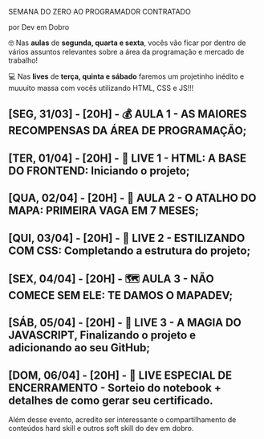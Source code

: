 SEMANA DO ZERO AO PROGRAMADOR CONTRATADO

por Dev em Dobro
  
🤓 Nas **aulas** de **segunda, quarta e sexta**, vocês vão ficar por dentro de vários assuntos relevantes sobre a área da programação e mercado de trabalho!

💻 Nas **lives** de **terça, quinta e sábado** faremos um projetinho inédito e muuuito massa com vocês utilizando HTML, CSS e JS!!! 
  
## [SEG, 31/03] - [20H] - 💰 AULA 1 - AS MAIORES RECOMPENSAS DA ÁREA DE PROGRAMAÇÃO;

## [TER, 01/04] - [20H] - 🔴 LIVE 1 - HTML: A BASE DO FRONTEND: Iniciando o projeto;

## [QUA, 02/04] - [20H] - 🔑 AULA 2 - O ATALHO DO MAPA: PRIMEIRA VAGA EM 7 MESES;

## [QUI, 03/04] - [20H] - 🔴 LIVE 2 - ESTILIZANDO COM CSS: Completando a estrutura do projeto;

## [SEX, 04/04] - [20H] - 🗺️ AULA 3 - NÃO COMECE SEM ELE: TE DAMOS O MAPADEV;

## [SÁB, 05/04] - [20H] - 🔴 LIVE 3 - A MAGIA DO JAVASCRIPT, Finalizando o projeto e adicionando ao seu GitHub;

## [DOM, 06/04] - [20H] - 🏁 LIVE ESPECIAL DE ENCERRAMENTO - Sorteio do notebook + detalhes de como gerar seu certificado.

Além desse evento, acredito ser interessante o compartilhamento de conteúdos hard skill e outros soft skill do dev em dobro.